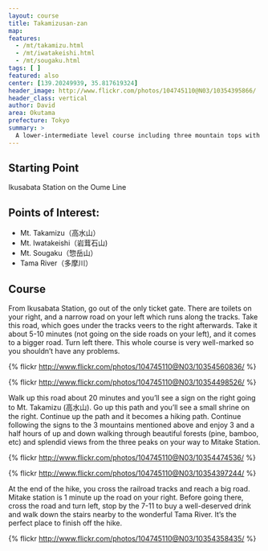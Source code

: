 ```yaml
---
layout: course
title: Takamizusan-zan
map: 
features: 
  - /mt/takamizu.html
  - /mt/iwatakeishi.html
  - /mt/sougaku.html
tags: [ ]
featured: also
center: [139.20249939, 35.817619324]
header_image: http://www.flickr.com/photos/104745110@N03/10354395866/
header_class: vertical
author: David
area: Okutama
prefecture: Tokyo
summary: >
  A lower-intermediate level course including three mountain tops with great views of the Okutama area. Recommended for late summer or early fall. 
---
```

## Starting Point 
Ikusabata Station on the Oume Line

## Points of Interest:
 - Mt. Takamizu（高水山）
 - Mt. Iwatakeishi（岩茸石山)
 - Mt. Sougaku（惣岳山）
 - Tama River（多摩川）

## Course

From Ikusabata Station, go out of the only ticket gate.  There are toilets on your right, and a narrow road on your left which runs along the tracks.  Take this road, which goes under the tracks veers to the right afterwards.  Take it about 5-10 minutes (not going on the side roads on your left), and it comes to a bigger road.  Turn left there. This whole course is very well-marked so you shouldn’t have any problems.

{% flickr http://www.flickr.com/photos/104745110@N03/10354560836/ %}

{% flickr http://www.flickr.com/photos/104745110@N03/10354498526/ %}

Walk up this road about 20 minutes and you’ll see a sign on the right going to Mt. Takamizu (高水山).  Go up this path and you’ll see a small shrine on the right.  Continue up the path and it becomes a hiking path.  Continue following the signs to the 3 mountains mentioned above and enjoy  3 and a half hours of up and down walking through beautiful forests (pine, bamboo, etc) and splendid views from the three peaks on your way to Mitake Station.  

{% flickr http://www.flickr.com/photos/104745110@N03/10354474536/ %}

{% flickr http://www.flickr.com/photos/104745110@N03/10354397244/ %}

At the end of the hike, you cross the railroad tracks and reach a big road.  Mitake station is 1 minute up the road on your right.  Before going there, cross the road and turn left, stop by the 7-11 to buy a well-deserved drink and walk down the stairs nearby to the wonderful Tama River.  It’s the perfect place to finish off the hike.

{% flickr http://www.flickr.com/photos/104745110@N03/10354358435/ %}
